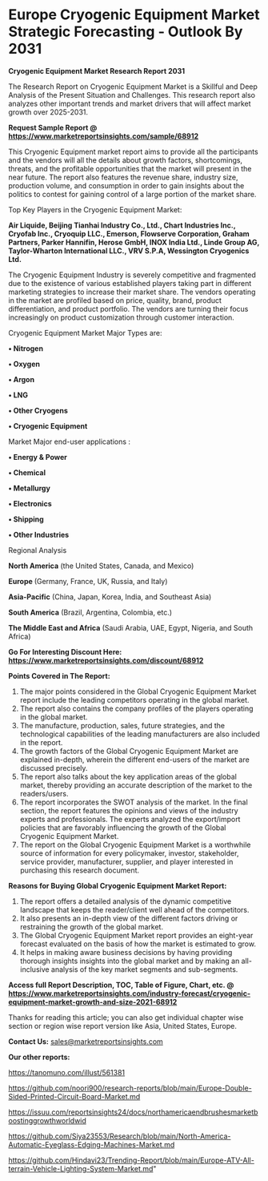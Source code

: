 # Europe Cryogenic Equipment Market Strategic Forecasting - Outlook By 2031

<strong>Cryogenic Equipment Market Research Report 2031</strong>

The Research Report on Cryogenic Equipment Market is a Skillful and Deep Analysis of the Present Situation and Challenges. This research report also analyzes other important trends and market drivers that will affect market growth over 2025-2031.

<strong>Request Sample Report @ <a href=https://www.marketreportsinsights.com/sample/68912>https://www.marketreportsinsights.com/sample/68912</a></strong>

This Cryogenic Equipment market report aims to provide all the participants and the vendors will all the details about growth factors, shortcomings, threats, and the profitable opportunities that the market will present in the near future. The report also features the revenue share, industry size, production volume, and consumption in order to gain insights about the politics to contest for gaining control of a large portion of the market share.

Top Key Players in the Cryogenic Equipment Market:

<strong>Air Liquide, Beijing Tianhai Industry Co., Ltd., Chart Industries Inc., Cryofab Inc., Cryoquip LLC., Emerson, Flowserve Corporation, Graham Partners, Parker Hannifin, Herose GmbH, INOX India Ltd., Linde Group AG, Taylor-Wharton International LLC., VRV S.P.A, Wessington Cryogenics Ltd.</strong>

The Cryogenic Equipment Industry is severely competitive and fragmented due to the existence of various established players taking part in different marketing strategies to increase their market share. The vendors operating in the market are profiled based on price, quality, brand, product differentiation, and product portfolio. The vendors are turning their focus increasingly on product customization through customer interaction.

Cryogenic Equipment Market Major Types are:

<strong>• Nitrogen

• Oxygen

• Argon

• LNG

• Other Cryogens

• Cryogenic Equipment</strong>

Market Major end-user applications :

<strong>• Energy & Power

• Chemical

• Metallurgy

• Electronics

• Shipping

• Other Industries</strong>

Regional Analysis

</u><strong><b>North America</b></strong> (the United States, Canada, and Mexico)

<strong><b>Europe </b></strong>(Germany, France, UK, Russia, and Italy)

<strong><b>Asia-Pacific</b></strong> (China, Japan, Korea, India, and Southeast Asia)

<strong><b>South America</b></strong> (Brazil, Argentina, Colombia, etc.)

<strong><b>The Middle East and Africa</b></strong> (Saudi Arabia, UAE, Egypt, Nigeria, and South Africa)

<strong>Go For Interesting Discount Here: <a href=https://www.marketreportsinsights.com/discount/68912>https://www.marketreportsinsights.com/discount/68912</a></strong>

<strong>Points Covered in The Report:</strong>
<ol>
  <li>The major points considered in the Global Cryogenic Equipment Market report include the leading competitors operating in the global market.</li>
  <li>The report also contains the company profiles of the players operating in the global market.</li>
  <li>The manufacture, production, sales, future strategies, and the technological capabilities of the leading manufacturers are also included in the report.</li>
  <li>The growth factors of the Global Cryogenic Equipment Market are explained in-depth, wherein the different end-users of the market are discussed precisely.</li>
  <li>The report also talks about the key application areas of the global market, thereby providing an accurate description of the market to the readers/users.</li>
  <li>The report incorporates the SWOT analysis of the market. In the final section, the report features the opinions and views of the industry experts and professionals. The experts analyzed the export/import policies that are favorably influencing the growth of the Global Cryogenic Equipment Market.</li>
  <li>The report on the Global Cryogenic Equipment Market is a worthwhile source of information for every policymaker, investor, stakeholder, service provider, manufacturer, supplier, and player interested in purchasing this research document.</li>
</ol>
<strong>Reasons for Buying Global Cryogenic Equipment Market Report:</strong>

<ol>
  <li>The report offers a detailed analysis of the dynamic competitive landscape that keeps the reader/client well ahead of the competitors.</li>
  <li>It also presents an in-depth view of the different factors driving or restraining the growth of the global market.</li>
  <li>The Global Cryogenic Equipment Market report provides an eight-year forecast evaluated on the basis of how the market is estimated to grow.</li>
  <li>It helps in making aware business decisions by having providing thorough insights insights into the global market and by making an all-inclusive analysis of the key market segments and sub-segments.</li>
</ol>
<strong>Access full Report Description, TOC, Table of Figure, Chart, etc. @ <a href=https://www.marketreportsinsights.com/industry-forecast/cryogenic-equipment-market-growth-and-size-2021-68912>https://www.marketreportsinsights.com/industry-forecast/cryogenic-equipment-market-growth-and-size-2021-68912</a></strong>


Thanks for reading this article; you can also get individual chapter wise section or region wise report version like Asia, United States, Europe.

<strong>Contact Us:</strong>
sales@marketreportsinsights.com

<strong>Our other reports:</strong>

<a href=https://tanomuno.com/illust/561381>https://tanomuno.com/illust/561381</a>

<a href=https://github.com/noori900/research-reports/blob/main/Europe-Double-Sided-Printed-Circuit-Board-Market.md>https://github.com/noori900/research-reports/blob/main/Europe-Double-Sided-Printed-Circuit-Board-Market.md</a>

<a href=https://issuu.com/reportsinsights24/docs/northamericaendbrushesmarketboostinggrowthworldwid>https://issuu.com/reportsinsights24/docs/northamericaendbrushesmarketboostinggrowthworldwid</a>

<a href=https://github.com/Siya23553/Research/blob/main/North-America-Automatic-Eyeglass-Edging-Machines-Market.md>https://github.com/Siya23553/Research/blob/main/North-America-Automatic-Eyeglass-Edging-Machines-Market.md</a>

<a href=https://github.com/Hindavi23/Trending-Report/blob/main/Europe-ATV-All-terrain-Vehicle-Lighting-System-Market.md>https://github.com/Hindavi23/Trending-Report/blob/main/Europe-ATV-All-terrain-Vehicle-Lighting-System-Market.md</a>"
